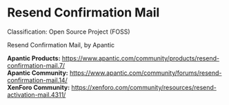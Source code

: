 # Resend Confirmation Mail #
Classification: Open Source Project (FOSS)

Resend Confirmation Mail, by Apantic

**Apantic Products:** https://www.apantic.com/community/products/resend-confirmation-mail.7/  
**Apantic Community:** https://www.apantic.com/community/forums/resend-confirmation-mail.14/  
**XenForo Community:** https://xenforo.com/community/resources/resend-activation-mail.4311/  
